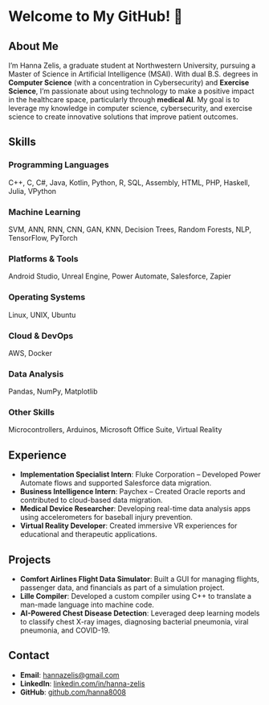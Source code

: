 # Welcome to My GitHub! 👋

## About Me
I’m Hanna Zelis, a graduate student at Northwestern University, pursuing a Master of Science in Artificial Intelligence (MSAI). With dual B.S. degrees in **Computer Science** (with a concentration in Cybersecurity) and **Exercise Science**, I’m passionate about using technology to make a positive impact in the healthcare space, particularly through **medical AI**. My goal is to leverage my knowledge in computer science, cybersecurity, and exercise science to create innovative solutions that improve patient outcomes.

## Skills

### Programming Languages
C++, C, C#, Java, Kotlin, Python, R, SQL, Assembly, HTML, PHP, Haskell, Julia, VPython

### Machine Learning
SVM, ANN, RNN, CNN, GAN, KNN, Decision Trees, Random Forests, NLP, TensorFlow, PyTorch

### Platforms & Tools
Android Studio, Unreal Engine, Power Automate, Salesforce, Zapier

### Operating Systems
Linux, UNIX, Ubuntu

### Cloud & DevOps
AWS, Docker

### Data Analysis
Pandas, NumPy, Matplotlib

### Other Skills
Microcontrollers, Arduinos, Microsoft Office Suite, Virtual Reality

## Experience
- **Implementation Specialist Intern**: Fluke Corporation – Developed Power Automate flows and supported Salesforce data migration.
- **Business Intelligence Intern**: Paychex – Created Oracle reports and contributed to cloud-based data migration.
- **Medical Device Researcher**: Developing real-time data analysis apps using accelerometers for baseball injury prevention.
- **Virtual Reality Developer**: Created immersive VR experiences for educational and therapeutic applications.

## Projects
- **Comfort Airlines Flight Data Simulator**: Built a GUI for managing flights, passenger data, and financials as part of a simulation project.
- **Lille Compiler**: Developed a custom compiler using C++ to translate a man-made language into machine code.
- **AI-Powered Chest Disease Detection**: Leveraged deep learning models to classify chest X-ray images, diagnosing bacterial pneumonia, viral pneumonia, and COVID-19.

## Contact
- **Email**: hannazelis@gmail.com
- **LinkedIn**: [linkedin.com/in/hanna-zelis](https://linkedin.com/in/hanna-zelis)
- **GitHub**: [github.com/hanna8008](https://github.com/hanna8008)
